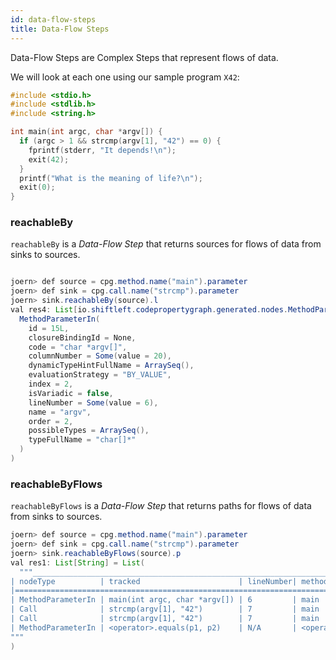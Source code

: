 ```yaml
---
id: data-flow-steps
title: Data-Flow Steps
---
```


Data-Flow Steps are Complex Steps that represent flows of data.

We will look at each one using our sample program `X42`:

```c
#include <stdio.h>
#include <stdlib.h>
#include <string.h>

int main(int argc, char *argv[]) {
  if (argc > 1 && strcmp(argv[1], "42") == 0) {
    fprintf(stderr, "It depends!\n");
    exit(42);
  }
  printf("What is the meaning of life?\n");
  exit(0);
}
```

### reachableBy

`reachableBy` is a _Data-Flow Step_ that returns sources for flows of data from sinks to sources.

```java

joern> def source = cpg.method.name("main").parameter
joern> def sink = cpg.call.name("strcmp").parameter
joern> sink.reachableBy(source).l
val res4: List[io.shiftleft.codepropertygraph.generated.nodes.MethodParameterIn] = List(
  MethodParameterIn(
    id = 15L,
    closureBindingId = None,
    code = "char *argv[]",
    columnNumber = Some(value = 20),
    dynamicTypeHintFullName = ArraySeq(),
    evaluationStrategy = "BY_VALUE",
    index = 2,
    isVariadic = false,
    lineNumber = Some(value = 6),
    name = "argv",
    order = 2,
    possibleTypes = ArraySeq(),
    typeFullName = "char[]*"
  )
)
```

### reachableByFlows

`reachableByFlows` is a _Data-Flow Step_ that returns paths for flows of data from sinks to sources. 

```java
joern> def source = cpg.method.name("main").parameter
joern> def sink = cpg.call.name("strcmp").parameter    
joern> sink.reachableByFlows(source).p
val res1: List[String] = List(
  """_______________________________________________________________________________________________
| nodeType          | tracked                      | lineNumber| method            | file      |
|==============================================================================================|
| MethodParameterIn | main(int argc, char *argv[]) | 6         | main              | tmp.c     |
| Call              | strcmp(argv[1], "42")        | 7         | main              | tmp.c     |
| Call              | strcmp(argv[1], "42")        | 7         | main              | tmp.c     |
| MethodParameterIn | <operator>.equals(p1, p2)    | N/A       | <operator>.equals | <unknown> |
"""
)
```


